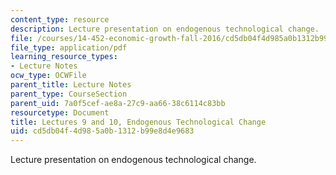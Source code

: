 ```yaml
---
content_type: resource
description: Lecture presentation on endogenous technological change.
file: /courses/14-452-economic-growth-fall-2016/cd5db04f4d985a0b1312b99e8d4e9683_MIT14_452F16_Lec9and10.pdf
file_type: application/pdf
learning_resource_types:
- Lecture Notes
ocw_type: OCWFile
parent_title: Lecture Notes
parent_type: CourseSection
parent_uid: 7a0f5cef-ae8a-27c9-aa66-38c6114c83bb
resourcetype: Document
title: Lectures 9 and 10, Endogenous Technological Change
uid: cd5db04f-4d98-5a0b-1312-b99e8d4e9683
---
```

Lecture presentation on endogenous technological change.

